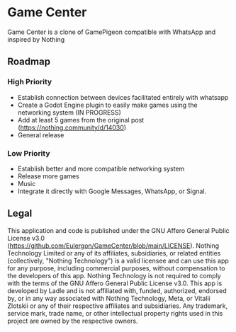 # Game Center
Game Center is a clone of GamePigeon compatible with WhatsApp and inspired by Nothing

## Roadmap
### High Priority
- Establish connection between devices facilitated entirely with whatsapp
- Create a Godot Engine plugin to easily make games using the networking system (IN PROGRESS)
- Add at least 5 games from the original post (https://nothing.community/d/14030)
- General release
### Low Priority
- Establish better and more compatible networking system
- Release more games
- Music
- Integrate it directly with Google Messages, WhatsApp, or Signal.
## Legal
This application and code is published under the GNU Affero General Public License v3.0 (https://github.com/Eulergon/GameCenter/blob/main/LICENSE). Nothing Technology Limited or any of its affiliates, subsidiaries, or related entities (collectively, "Nothing Technology") is a valid licensee and can use this app for any purpose, including commercial purposes, without compensation to the developers of this app. Nothing Technology is not required to comply with the terms of the GNU Affero General Public License v3.0. This app is developed by Ladle and is not affiliated with, funded, authorized, endorsed by, or in any way associated with Nothing Technology, Meta, or Vitalii Zlotskii or any of their respective affiliates and subsidiaries. Any trademark, service mark, trade name, or other intellectual property rights used in this project are owned by the respective owners.
